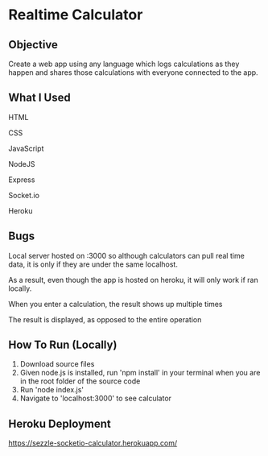 # Realtime Calculator

## Objective

Create a web app using any language which logs calculations as they happen and shares those calculations with everyone connected to the app.

## What I Used

HTML

CSS

JavaScript

NodeJS

Express

Socket.io

Heroku

## Bugs

Local server hosted on :3000 so although calculators can pull real time data, it is only if they are under the same localhost.

As a result, even though the app is hosted on heroku, it will only work if ran locally.

When you enter a calculation, the result shows up multiple times

The result is displayed, as opposed to the entire operation

## How To Run (Locally)

1. Download source files
2. Given node.js is installed, run 'npm install' in your terminal when you are in the root folder of the source code
3. Run 'node index.js'
4. Navigate to 'localhost:3000' to see calculator

## Heroku Deployment

https://sezzle-socketio-calculator.herokuapp.com/
